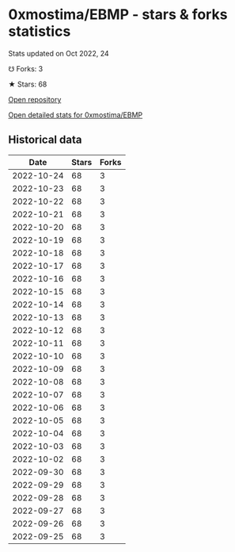 # 0xmostima/EBMP - stars & forks statistics

Stats updated on Oct 2022, 24

☋ Forks: 3

★ Stars: 68

[Open repository](https://github.com/0xmostima/EBMP)

[Open detailed stats for 0xmostima/EBMP](https://reviewgithub.com/rep/0xmostima/EBMP)

## Historical data
| Date | Stars | Forks |
|------|-------|-------|
| 2022-10-24 | 68 | 3 | 
| 2022-10-23 | 68 | 3 | 
| 2022-10-22 | 68 | 3 | 
| 2022-10-21 | 68 | 3 | 
| 2022-10-20 | 68 | 3 | 
| 2022-10-19 | 68 | 3 | 
| 2022-10-18 | 68 | 3 | 
| 2022-10-17 | 68 | 3 | 
| 2022-10-16 | 68 | 3 | 
| 2022-10-15 | 68 | 3 | 
| 2022-10-14 | 68 | 3 | 
| 2022-10-13 | 68 | 3 | 
| 2022-10-12 | 68 | 3 | 
| 2022-10-11 | 68 | 3 | 
| 2022-10-10 | 68 | 3 | 
| 2022-10-09 | 68 | 3 | 
| 2022-10-08 | 68 | 3 | 
| 2022-10-07 | 68 | 3 | 
| 2022-10-06 | 68 | 3 | 
| 2022-10-05 | 68 | 3 | 
| 2022-10-04 | 68 | 3 | 
| 2022-10-03 | 68 | 3 | 
| 2022-10-02 | 68 | 3 | 
| 2022-09-30 | 68 | 3 | 
| 2022-09-29 | 68 | 3 | 
| 2022-09-28 | 68 | 3 | 
| 2022-09-27 | 68 | 3 | 
| 2022-09-26 | 68 | 3 | 
| 2022-09-25 | 68 | 3 | 

